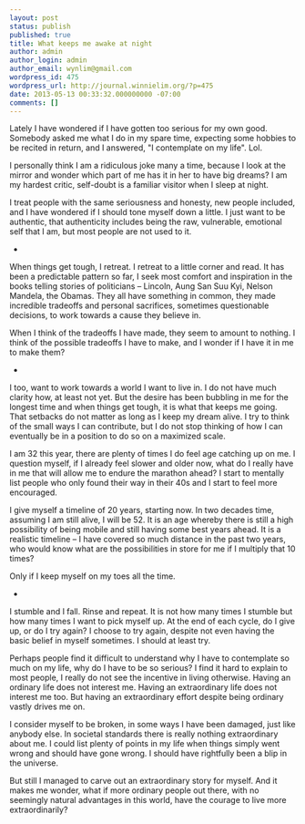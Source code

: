 ```yaml
---
layout: post
status: publish
published: true
title: What keeps me awake at night
author: admin
author_login: admin
author_email: wynlim@gmail.com
wordpress_id: 475
wordpress_url: http://journal.winnielim.org/?p=475
date: 2013-05-13 00:33:32.000000000 -07:00
comments: []
---
```

Lately I have wondered if I have gotten too serious for my own good. Somebody asked me what I do in my spare time, expecting some hobbies to be recited in return, and I answered, "I contemplate on my life". Lol.

I personally think I am a ridiculous joke many a time, because I look at the mirror and wonder which part of me has it in her to have big dreams? I am my hardest critic, self-doubt is a familiar visitor when I sleep at night.

I treat people with the same seriousness and honesty, new people included, and I have wondered if I should tone myself down a little. I just want to be authentic, that authenticity includes being the raw, vulnerable, emotional self that I am, but most people are not used to it.

-

When things get tough, I retreat. I retreat to a little corner and read. It has been a predictable pattern so far, I seek most comfort and inspiration in the books telling stories of politicians – Lincoln, Aung San Suu Kyi, Nelson Mandela, the Obamas. They all have something in common, they made incredible tradeoffs and personal sacrifices, sometimes questionable decisions, to work towards a cause they believe in.

When I think of the tradeoffs I have made, they seem to amount to nothing. I think of the possible tradeoffs I have to make, and I wonder if I have it in me to make them?

-

I too, want to work towards a world I want to live in. I do not have much clarity how, at least not yet. But the desire has been bubbling in me for the longest time and when things get tough, it is what that keeps me going. That setbacks do not matter as long as I keep my dream alive. I try to think of the small ways I can contribute, but I do not stop thinking of how I can eventually be in a position to do so on a maximized scale.

I am 32 this year, there are plenty of times I do feel age catching up on me. I question myself, if I already feel slower and older now, what do I really have in me that will allow me to endure the marathon ahead? I start to mentally list people who only found their way in their 40s and I start to feel more encouraged.

I give myself a timeline of 20 years, starting now. In two decades time, assuming I am still alive, I will be 52. It is an age whereby there is still a high possibility of being mobile and still having some best years ahead. It is a realistic timeline – I have covered so much distance in the past two years, who would know what are the possibilities in store for me if I multiply that 10 times?

Only if I keep myself on my toes all the time.

-

I stumble and I fall. Rinse and repeat. It is not how many times I stumble but how many times I want to pick myself up. At the end of each cycle, do I give up, or do I try again? I choose to try again, despite not even having the basic belief in myself sometimes. I should at least try.

Perhaps people find it difficult to understand why I have to contemplate so much on my life, why do I have to be so serious? I find it hard to explain to most people, I really do not see the incentive in living otherwise. Having an ordinary life does not interest me. Having an extraordinary life does not interest me too. But having an extraordinary effort despite being ordinary vastly drives me on.

I consider myself to be broken, in some ways I have been damaged, just like anybody else. In societal standards there is really nothing extraordinary about me. I could list plenty of points in my life when things simply went wrong and should have gone wrong. I should have rightfully been a blip in the universe.

But still I managed to carve out an extraordinary story for myself. And it makes me wonder, what if more ordinary people out there, with no seemingly natural advantages in this world, have the courage to live more extraordinarily?

&nbsp;
